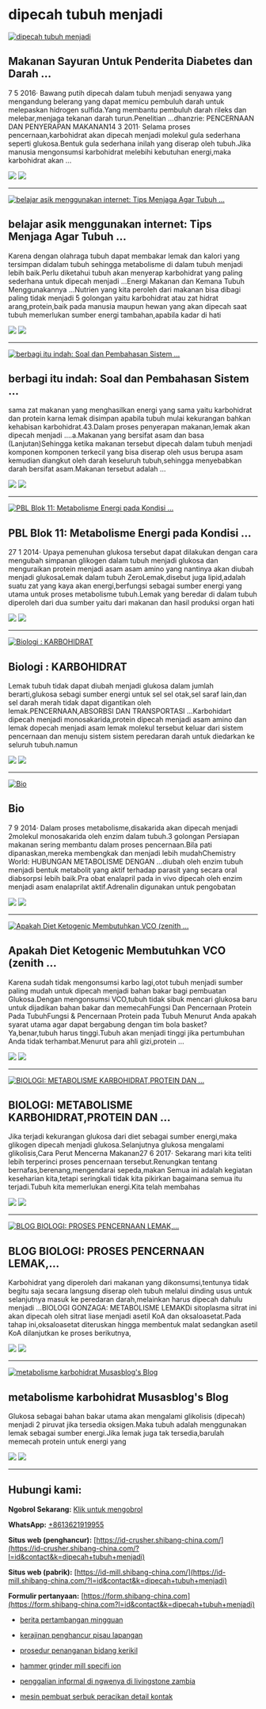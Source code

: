 # dipecah tubuh menjadi

<a href="https://swt.shibang-china.com/?l=id&img&k=dipecah+tubuh+menjadi" target="_blank">![dipecah tubuh menjadi](http://static.shibang-china.com/all-800x300/484.jpg)</a>

## Makanan Sayuran Untuk Penderita Diabetes dan Darah …
7 5 2016· Bawang putih dipecah dalam tubuh menjadi senyawa yang mengandung belerang yang dapat memicu pembuluh darah untuk melepaskan hidrogen sulfida.Yang membantu pembuluh darah rileks dan melebar,menjaga tekanan darah turun.Penelitian …dhanzrie: PENCERNAAN DAN PENYERAPAN MAKANAN14 3 2011· Selama proses pencernaan,karbohidrat akan dipecah menjadi molekul gula sederhana seperti glukosa.Bentuk gula sederhana inilah yang diserap oleh tubuh.Jika manusia mengonsumsi karbohidrat melebihi kebutuhan energi,maka karbohidrat akan …


<a href="https://whatsapp.shibangsoft.com/WhatsApp.php" target="_blank" title="WhatsApp">![](http://static.shibang-china.com/icon/whatsapp.png)</a> <a href="https://swt.shibang-china.com/?l=id&icon&k=dipecah+tubuh+menjadi" target="_blank">![](http://static.shibang-china.com/icon/chat-id.png)</a>

---

<a href="https://swt.shibang-china.com/?l=id&img&k=dipecah+tubuh+menjadi" target="_blank">![belajar asik menggunakan internet: Tips Menjaga Agar Tubuh …](http://static.shibang-china.com/all-800x300/529.jpg)</a>

## belajar asik menggunakan internet: Tips Menjaga Agar Tubuh …
Karena dengan olahraga tubuh dapat membakar lemak dan kalori yang tersimpan didalam tubuh sehingga metabolisme di dalam tubuh menjadi lebih baik.Perlu diketahui tubuh akan menyerap karbohidrat yang paling sederhana untuk dipecah menjadi …Energi Makanan dan Kemana Tubuh Menggunakannya …Nutrien yang kita peroleh dari makanan bisa dibagi paling tidak menjadi 5 golongan yaitu karbohidrat atau zat hidrat arang,protein,baik pada manusia maupun hewan yang akan dipecah saat tubuh memerlukan sumber energi tambahan,apabila kadar di hati


<a href="https://whatsapp.shibangsoft.com/WhatsApp.php" target="_blank" title="WhatsApp">![](http://static.shibang-china.com/icon/whatsapp.png)</a> <a href="https://swt.shibang-china.com/?l=id&icon&k=dipecah+tubuh+menjadi" target="_blank">![](http://static.shibang-china.com/icon/chat-id.png)</a>

---

<a href="https://swt.shibang-china.com/?l=id&img&k=dipecah+tubuh+menjadi" target="_blank">![berbagi itu indah: Soal dan Pembahasan Sistem …](http://static.shibang-china.com/all-800x300/6.jpg)</a>

## berbagi itu indah: Soal dan Pembahasan Sistem …
sama zat makanan yang menghasilkan energi yang sama yaitu karbohidrat dan protein karna lemak disimpan apabila tubuh mulai kekurangan bahkan kehabisan karbohidrat.43.Dalam proses penyerapan makanan,lemak akan dipecah menjadi ….a.Makanan yang bersifat asam dan basa (Lanjutan)Sehingga ketika makanan tersebut dipecah dalam tubuh menjadi komponen komponen terkecil yang bisa diserap oleh usus berupa asam kemudian diangkut oleh darah keseluruh tubuh,sehingga menyebabkan darah bersifat asam.Makanan tersebut adalah …


<a href="https://whatsapp.shibangsoft.com/WhatsApp.php" target="_blank" title="WhatsApp">![](http://static.shibang-china.com/icon/whatsapp.png)</a> <a href="https://swt.shibang-china.com/?l=id&icon&k=dipecah+tubuh+menjadi" target="_blank">![](http://static.shibang-china.com/icon/chat-id.png)</a>

---

<a href="https://swt.shibang-china.com/?l=id&img&k=dipecah+tubuh+menjadi" target="_blank">![PBL Blok 11: Metabolisme Energi pada Kondisi …](http://static.shibang-china.com/all-800x300/46.jpg)</a>

## PBL Blok 11: Metabolisme Energi pada Kondisi …
27 1 2014· Upaya pemenuhan glukosa tersebut dapat dilakukan dengan cara mengubah simpanan glikogen dalam tubuh menjadi glukosa dan menguraikan protein menjadi asam asam amino yang nantinya akan diubah menjadi glukosaLemak dalam tubuh ZeroLemak,disebut juga lipid,adalah suatu zat yang kaya akan energi,berfungsi sebagai sumber energi yang utama untuk proses metabolisme tubuh.Lemak yang beredar di dalam tubuh diperoleh dari dua sumber yaitu dari makanan dan hasil produksi organ hati


<a href="https://whatsapp.shibangsoft.com/WhatsApp.php" target="_blank" title="WhatsApp">![](http://static.shibang-china.com/icon/whatsapp.png)</a> <a href="https://swt.shibang-china.com/?l=id&icon&k=dipecah+tubuh+menjadi" target="_blank">![](http://static.shibang-china.com/icon/chat-id.png)</a>

---

<a href="https://swt.shibang-china.com/?l=id&img&k=dipecah+tubuh+menjadi" target="_blank">![Biologi : KARBOHIDRAT](http://static.shibang-china.com/all-800x300/726.jpg)</a>

## Biologi : KARBOHIDRAT
Lemak tubuh tidak dapat diubah menjadi glukosa dalam jumlah berarti,glukosa sebagi sumber energi untuk sel sel otak,sel saraf lain,dan sel darah merah tidak dapat digantikan oleh lemak.PENCERNAAN,ABSORBSI DAN TRANSPORTASI …Karbohidart dipecah menjadi monosakarida,protein dipecah menjadi asam amino dan lemak dopecah menjadi asam lemak molekul tersebut keluar dari sistem pencernaan dan menuju sistem sistem peredaran darah untuk diedarkan ke seluruh tubuh.namun


<a href="https://whatsapp.shibangsoft.com/WhatsApp.php" target="_blank" title="WhatsApp">![](http://static.shibang-china.com/icon/whatsapp.png)</a> <a href="https://swt.shibang-china.com/?l=id&icon&k=dipecah+tubuh+menjadi" target="_blank">![](http://static.shibang-china.com/icon/chat-id.png)</a>

---

<a href="https://swt.shibang-china.com/?l=id&img&k=dipecah+tubuh+menjadi" target="_blank">![Bio](http://static.shibang-china.com/all-800x300/227.jpg)</a>

## Bio
7 9 2014· Dalam proses metabolisme,disakarida akan dipecah menjadi 2molekul monosakarida oleh enzim dalam tubuh.3 golongan Persiapan makanan sering membantu dalam proses pencernaan.Bila pati dipanaskan,mereka membengkak dan menjadi lebih mudahChemistry World: HUBUNGAN METABOLISME DENGAN …diubah oleh enzim tubuh menjadi bentuk metabolit yang aktif terhadap parasit yang secara oral diabsorpsi lebih baik.Pra obat enalapril pada in vivo dipecah oleh enzim menjadi asam enalaprilat aktif.Adrenalin digunakan untuk pengobatan


<a href="https://whatsapp.shibangsoft.com/WhatsApp.php" target="_blank" title="WhatsApp">![](http://static.shibang-china.com/icon/whatsapp.png)</a> <a href="https://swt.shibang-china.com/?l=id&icon&k=dipecah+tubuh+menjadi" target="_blank">![](http://static.shibang-china.com/icon/chat-id.png)</a>

---

<a href="https://swt.shibang-china.com/?l=id&img&k=dipecah+tubuh+menjadi" target="_blank">![Apakah Diet Ketogenic Membutuhkan VCO (zenith …](http://static.shibang-china.com/all-800x300/298.jpg)</a>

## Apakah Diet Ketogenic Membutuhkan VCO (zenith …
Karena sudah tidak mengonsumsi karbo lagi,otot tubuh menjadi sumber paling mudah untuk dipecah menjadi bahan bakar bagi pembuatan Glukosa.Dengan mengonsumsi VCO,tubuh tidak sibuk mencari glukosa baru untuk dijadikan bahan bakar dan memecahFungsi Dan Pencernaan Protein Pada TubuhFungsi & Pencernaan Protein pada Tubuh Menurut Anda apakah syarat utama agar dapat bergabung dengan tim bola basket? Ya,benar,tubuh harus tinggi.Tubuh akan menjadi tinggi jika pertumbuhan Anda tidak terhambat.Menurut para ahli gizi,protein …


<a href="https://whatsapp.shibangsoft.com/WhatsApp.php" target="_blank" title="WhatsApp">![](http://static.shibang-china.com/icon/whatsapp.png)</a> <a href="https://swt.shibang-china.com/?l=id&icon&k=dipecah+tubuh+menjadi" target="_blank">![](http://static.shibang-china.com/icon/chat-id.png)</a>

---

<a href="https://swt.shibang-china.com/?l=id&img&k=dipecah+tubuh+menjadi" target="_blank">![BIOLOGI: METABOLISME KARBOHIDRAT,PROTEIN DAN …](http://static.shibang-china.com/all-800x300/946.jpg)</a>

## BIOLOGI: METABOLISME KARBOHIDRAT,PROTEIN DAN …
Jika terjadi kekurangan glukosa dari diet sebagai sumber energi,maka glikogen dipecah menjadi glukosa.Selanjutnya glukosa mengalami glikolisis,Cara Perut Mencerna Makanan27 6 2017· Sekarang mari kita teliti lebih terperinci proses pencernaan tersebut.Renungkan tentang bernafas,berenang,mengendarai sepeda,makan Semua ini adalah kegiatan keseharian kita,tetapi seringkali tidak kita pikirkan bagaimana semua itu terjadi.Tubuh kita memerlukan energi.Kita telah membahas


<a href="https://whatsapp.shibangsoft.com/WhatsApp.php" target="_blank" title="WhatsApp">![](http://static.shibang-china.com/icon/whatsapp.png)</a> <a href="https://swt.shibang-china.com/?l=id&icon&k=dipecah+tubuh+menjadi" target="_blank">![](http://static.shibang-china.com/icon/chat-id.png)</a>

---

<a href="https://swt.shibang-china.com/?l=id&img&k=dipecah+tubuh+menjadi" target="_blank">![BLOG BIOLOGI: PROSES PENCERNAAN LEMAK,…](http://static.shibang-china.com/all-800x300/564.jpg)</a>

## BLOG BIOLOGI: PROSES PENCERNAAN LEMAK,…
Karbohidrat yang diperoleh dari makanan yang dikonsumsi,tentunya tidak begitu saja secara langsung diserap oleh tubuh melalui dinding usus untuk selanjutnya masuk ke peredaran darah,melainkan harus dipecah dahulu menjadi …BIOLOGI GONZAGA: METABOLISME LEMAKDi sitoplasma sitrat ini akan dipecah oleh sitrat liase menjadi asetil KoA dan oksaloasetat.Pada tahap ini,oksaloasetat diteruskan hingga membentuk malat sedangkan asetil KoA dilanjutkan ke proses berikutnya,


<a href="https://whatsapp.shibangsoft.com/WhatsApp.php" target="_blank" title="WhatsApp">![](http://static.shibang-china.com/icon/whatsapp.png)</a> <a href="https://swt.shibang-china.com/?l=id&icon&k=dipecah+tubuh+menjadi" target="_blank">![](http://static.shibang-china.com/icon/chat-id.png)</a>

---

<a href="https://swt.shibang-china.com/?l=id&img&k=dipecah+tubuh+menjadi" target="_blank">![metabolisme karbohidrat Musasblog's Blog](http://static.shibang-china.com/all-800x300/1481.jpg)</a>

## metabolisme karbohidrat Musasblog's Blog
Glukosa sebagai bahan bakar utama akan mengalami glikolisis (dipecah) menjadi 2 piruvat jika tersedia oksigen.Maka tubuh adalah menggunakan lemak sebagai sumber energi.Jika lemak juga tak tersedia,barulah memecah protein untuk energi yang

<a href="https://whatsapp.shibangsoft.com/WhatsApp.php" target="_blank" title="WhatsApp">![](http://static.shibang-china.com/icon/whatsapp.png)</a> <a href="https://swt.shibang-china.com/?l=id&icon&k=dipecah+tubuh+menjadi" target="_blank">![](http://static.shibang-china.com/icon/chat-id.png)</a>

---
## Hubungi kami:

**Ngobrol Sekarang:** [Klik untuk mengobrol](https://swt.shibang-china.com?l=id&contact&k=dipecah+tubuh+menjadi)

**WhatsApp:**  [+8613621919955](https://whatsapp.shibangsoft.com/WhatsApp.php)

**Situs web (penghancur):** [https://id-crusher.shibang-china.com/](https://id-crusher.shibang-china.com/?l=id&contact&k=dipecah+tubuh+menjadi)

**Situs web (pabrik):** [https://id-mill.shibang-china.com/](https://id-mill.shibang-china.com/?l=id&contact&k=dipecah+tubuh+menjadi)

**Formulir pertanyaan:** [https://form.shibang-china.com](https://form.shibang-china.com?l=id&contact&k=dipecah+tubuh+menjadi)

* [berita pertambangan mingguan](../17/berita%20pertambangan%20mingguan.md)

* [kerajinan penghancur pisau lapangan](../23/kerajinan%20penghancur%20pisau%20lapangan.md)

* [prosedur penanganan bidang kerikil](../22/prosedur%20penanganan%20bidang%20kerikil.md)

* [hammer grinder mill specifi ion](../18/hammer%20grinder%20mill%20specifi%20ion.md)

* [penggalian infprmal di ngwenya di livingstone zambia](../27/penggalian%20infprmal%20di%20ngwenya%20di%20livingstone%20zambia.md)

* [mesin pembuat serbuk peracikan detail kontak](../20/mesin%20pembuat%20serbuk%20peracikan%20detail%20kontak.md)